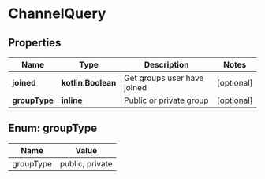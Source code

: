 
# ChannelQuery

## Properties
Name | Type | Description | Notes
------------ | ------------- | ------------- | -------------
**joined** | **kotlin.Boolean** | Get groups user have joined |  [optional]
**groupType** | [**inline**](#GroupType) | Public or private group |  [optional]


<a name="GroupType"></a>
## Enum: groupType
Name | Value
---- | -----
groupType | public, private



